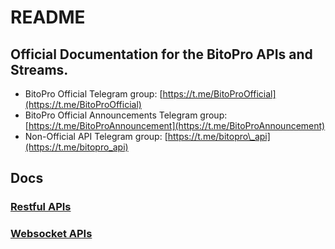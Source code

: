 # README

## Official Documentation for the BitoPro APIs and Streams.

* BitoPro Official Telegram group: [https://t.me/BitoProOfficial](https://t.me/BitoProOfficial) 
* BitoPro Official Announcements Telegram group: [https://t.me/BitoProAnnouncement](https://t.me/BitoProAnnouncement)
* Non-Official API Telegram group: [https://t.me/bitopro\_api](https://t.me/bitopro_api)

## Docs

### [Restful APIs](v2-1/rest/rest.md)

### [Websocket APIs](v3-1/ws/ws.md)

